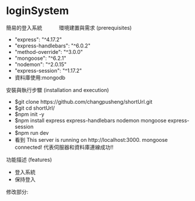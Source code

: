 # loginSystem
簡易的登入系統 
<image src="https://user-images.githubusercontent.com/88585009/154337452-d3bc1c17-d28f-4ae6-9e7c-f7b1014d9655.png" style="width:10; height:10;"> 
<image src="https://user-images.githubusercontent.com/88585009/154337528-628f74d2-9895-429e-9afd-c8350f4a4813.png" style="width:10; height:10;">
<image src="https://user-images.githubusercontent.com/88585009/154337622-202aa850-3b6e-4239-aaa9-2d12b5acbd30.png" style="width:10; height:10;">
環境建置與需求 (prerequisites)
<ul>
<li>
    "express": "^4.17.2"
    </li>
    <li>
    "express-handlebars": "^6.0.2"
     </li>
    <li>
    "method-override": "^3.0.0"
     </li>
    <li>
    "mongoose": "^6.2.1"
     </li>
    <li>
    "nodemon": "^2.0.15"
</li>
<li>
  "express-session": "^1.17.2"
</li>
 <li>
資料庫使用:mongodb
    </li>
</ul>

安裝與執行步驟 (installation and execution)
<ul>
<li>
$git clone https://github.com/changpusheng/shortUrl.git
</li>
<li>
$git cd  shortUrl/
</li>
<li>
$npm init -y
</li>
<li>
$npm install express express-handlebars nodemon mongoose express-session
</li>
<li>
$npm run dev
</li>
<li>
看到 
This server is running on http://localhost:3000.
mongoose connected!
代表伺服器和資料庫連線成功!!
</li>
</ul>
功能描述 (features)
<ul>
<li>
登入系統
</li>
<li>
保持登入
</li>
</ul>

修改部分:

